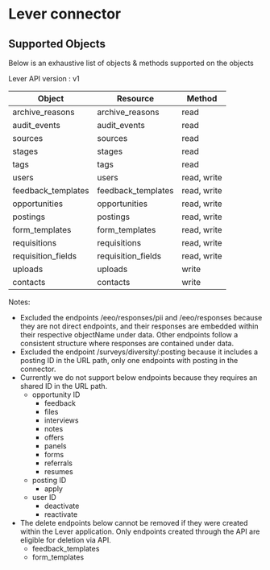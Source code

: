# Lever connector


## Supported Objects 
Below is an exhaustive list of objects & methods supported on the objects

Lever API version : v1

| Object                  | Resource           | Method       |
| ----------------------- | ------------------ | ------------ |
| archive_reasons         | archive_reasons    | read         |
| audit_events            | audit_events       | read         |
| sources                 | sources            | read         |
| stages                  | stages             | read         |
| tags                    | tags               | read         |
| users                   | users              | read, write  |
| feedback_templates      | feedback_templates | read, write  |
| opportunities           | opportunities      | read, write  |
| postings                | postings           | read, write  |
| form_templates          | form_templates     | read, write  |
| requisitions            | requisitions       | read, write  |
| requisition_fields      | requisition_fields | read, write  |
| uploads                 | uploads            | write        |
| contacts                | contacts           | write        |


Notes:
- Excluded the endpoints /eeo/responses/pii and /eeo/responses because they are not direct endpoints, and their responses are embedded within their respective objectName under data. Other endpoints follow a consistent structure where responses are contained under data.
- Excluded the endpoint /surveys/diversity/:posting because it includes a posting ID in the URL path, only one endpoints with posting in the connector.
- Currently we do not support below endpoints because they requires an shared ID in the URL path.
  - opportunity ID
    - feedback
    - files
    - interviews
    - notes
    - offers
    - panels
    - forms
    - referrals
    - resumes
  - posting ID
    - apply
  - user ID
    - deactivate
    - reactivate 
- The delete endpoints below cannot be removed if they were created within the Lever application. Only endpoints created through the API are eligible for deletion via API.
    - feedback_templates
	- form_templates
